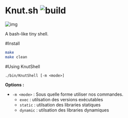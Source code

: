 Knut.sh ![build](https://gitlab.univ-nantes.fr/E132397K/Knut.sh/badges/master/build.svg)
=======

![img](http://g-ecx.images-amazon.com/images/G/01/dvd/afaddis/image/knut_1.jpg)

A bash-like tiny shell.

#Install

```bash
make
make clean
```

#Using KnutShell

```
./bin/KnutShell [-m <mode>]
```

**Options :**

- `-m <mode>` : Sous quelle forme utiliser nos commandes.
    - `exec` : utilsation des versions exécutables
    - `static` : utilsation des libraries statiques
    - `dynamic` : utilsation des libraries dynamiques
